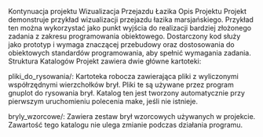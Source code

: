 Kontynuacja projektu Wizualizacja Przejazdu Łazika Opis Projektu Projekt demonstruje przykład wizualizacji przejazdu łazika marsjańskiego. Przykład ten można wykorzystać jako punkt wyjścia do realizacji bardziej złożonego zadania z zakresu programowania obiektowego. Dostarczony kod służy jako prototyp i wymaga znaczącej przebudowy oraz dostosowania do obiektowych standardów programowania, aby spełnić wymagania zadania. Struktura Katalogów Projekt zawiera dwie główne kartoteki:

pliki_do_rysowania/: Kartoteka robocza zawierająca pliki z wyliczonymi współrzędnymi wierzchołków brył. Pliki te są używane przez program gnuplot do rysowania brył. Katalog ten jest tworzony automatycznie przy pierwszym uruchomieniu polecenia make, jeśli nie istnieje.

bryly_wzorcowe/: Zawiera zestaw brył wzorcowych używanych w projekcie. Zawartość tego katalogu nie ulega zmianie podczas działania programu.
